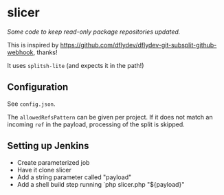 # slicer

_Some code to keep read-only package repositories updated._

This is inspired by https://github.com/dflydev/dflydev-git-subsplit-github-webhook, thanks!

It uses `splitsh-lite` (and expects it in the path!)

## Configuration

See `config.json`.

The `allowedRefsPattern` can be given per project. If it does not match an incoming `ref`
in the payload, processing of the split is skipped.

## Setting up Jenkins

* Create parameterized job
* Have it clone slicer
* Add a string parameter called "payload"
* Add a shell build step running `php slicer.php "${payload}"
